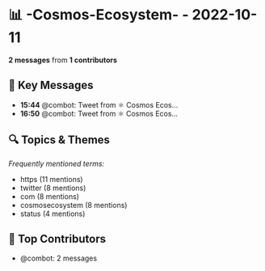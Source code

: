 # 📊 -Cosmos-Ecosystem- - 2022-10-11
**2 messages** from **1 contributors**

## 💬 Key Messages
- **15:44** @combot: [‌‌‌‌‎⁠](https://twitter.com/CosmosEcosystem/status/1579860492981796864)Tweet from ⚛️ Cosmos Ecos...
- **16:50** @combot: [‌‌‌‌‎⁠](https://twitter.com/CosmosEcosystem/status/1579877030271029248)Tweet from ⚛️ Cosmos Ecos...

## 🔍 Topics & Themes
*Frequently mentioned terms:*
- https (11 mentions)
- twitter (8 mentions)
- com (8 mentions)
- cosmosecosystem (8 mentions)
- status (4 mentions)

## 👥 Top Contributors
- @combot: 2 messages